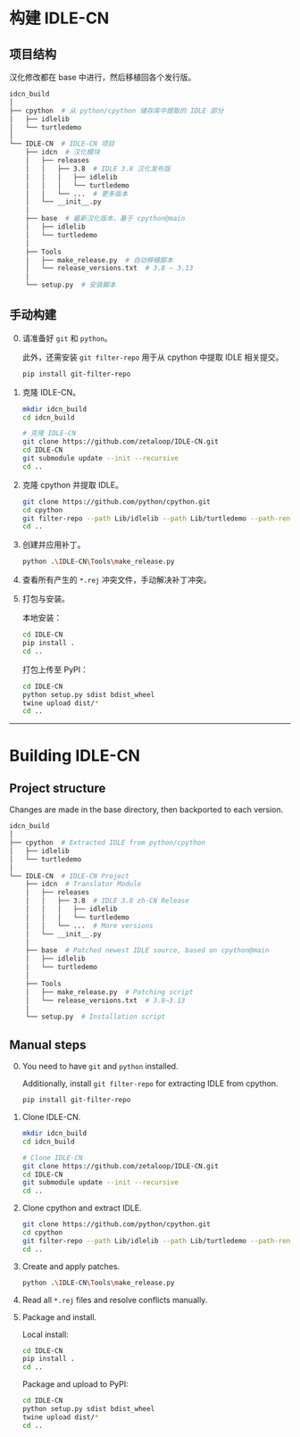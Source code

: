 # 构建 IDLE-CN

## 项目结构

汉化修改都在 base 中进行，然后移植回各个发行版。

```bash
idcn_build
│
├── cpython  # 从 python/cpython 储存库中提取的 IDLE 部分
│   ├── idlelib
│   └── turtledemo
│
└── IDLE-CN  # IDLE-CN 项目
    ├── idcn  # 汉化模块
    │   ├── releases
    │   │   ├── 3.8  # IDLE 3.8 汉化发布版
    │   │   │   ├── idlelib
    │   │   │   └── turtledemo
    │   │   └── ...  # 更多版本
    │   └── __init__.py
    │
    ├── base  # 最新汉化版本，基于 cpython@main
    │   ├── idlelib
    │   └── turtledemo
    │
    ├── Tools
    │   ├── make_release.py  # 自动移植脚本
    │   └── release_versions.txt  # 3.8 ~ 3.13
    │
    └── setup.py  # 安装脚本

```

## 手动构建

0.  请准备好 `git` 和 `python`。

    此外，还需安装 `git filter-repo` 用于从 cpython 中提取 IDLE 相关提交。

    ```bash
    pip install git-filter-repo
    ```

1.  克隆 IDLE-CN。

    ```bash
    mkdir idcn_build
    cd idcn_build

    # 克隆 IDLE-CN
    git clone https://github.com/zetaloop/IDLE-CN.git
    cd IDLE-CN
    git submodule update --init --recursive
    cd ..
    ```

2.  克隆 cpython 并提取 IDLE。

    ```bash
    git clone https://github.com/python/cpython.git
    cd cpython
    git filter-repo --path Lib/idlelib --path Lib/turtledemo --path-rename Lib/idlelib:idlelib --path-rename Lib/turtledemo:turtledemo --force
    cd ..
    ```

3.  创建并应用补丁。

    ```bash
    python .\IDLE-CN\Tools\make_release.py
    ```

4.  查看所有产生的 `*.rej` 冲突文件，手动解决补丁冲突。

5.  打包与安装。

    本地安装：

    ```bash
    cd IDLE-CN
    pip install .
    cd ..
    ```

    打包上传至 PyPI：

    ```bash
    cd IDLE-CN
    python setup.py sdist bdist_wheel
    twine upload dist/*
    cd ..
    ```


---

# Building IDLE-CN

## Project structure

Changes are made in the base directory, then backported to each version.

```bash
idcn_build
│
├── cpython  # Extracted IDLE from python/cpython
│   ├── idlelib
│   └── turtledemo
│
└── IDLE-CN  # IDLE-CN Project
    ├── idcn  # Translator Module
    │   ├── releases
    │   │   ├── 3.8  # IDLE 3.8 zh-CN Release
    │   │   │   ├── idlelib
    │   │   │   └── turtledemo
    │   │   └── ...  # More versions
    │   └── __init__.py
    │
    ├── base  # Patched newest IDLE source, based on cpython@main
    │   ├── idlelib
    │   └── turtledemo
    │
    ├── Tools
    │   ├── make_release.py  # Patching script
    │   └── release_versions.txt  # 3.8~3.13
    │
    └── setup.py  # Installation script
```

## Manual steps

0.  You need to have `git` and `python` installed.

    Additionally, install `git filter-repo` for extracting IDLE from cpython.

    ```bash
    pip install git-filter-repo
    ```

1.  Clone IDLE-CN.

    ```bash
    mkdir idcn_build
    cd idcn_build

    # Clone IDLE-CN
    git clone https://github.com/zetaloop/IDLE-CN.git
    cd IDLE-CN
    git submodule update --init --recursive
    cd ..
    ```

2.  Clone cpython and extract IDLE.

    ```bash
    git clone https://github.com/python/cpython.git
    cd cpython
    git filter-repo --path Lib/idlelib --path Lib/turtledemo --path-rename Lib/idlelib:idlelib --path-rename Lib/turtledemo:turtledemo --force
    cd ..
    ```

3.  Create and apply patches.

    ```bash
    python .\IDLE-CN\Tools\make_release.py
    ```

4.  Read all `*.rej` files and resolve conflicts manually.

5.  Package and install.

    Local install:

    ```bash
    cd IDLE-CN
    pip install .
    cd ..
    ```

    Package and upload to PyPI:

    ```bash
    cd IDLE-CN
    python setup.py sdist bdist_wheel
    twine upload dist/*
    cd ..
    ```
```